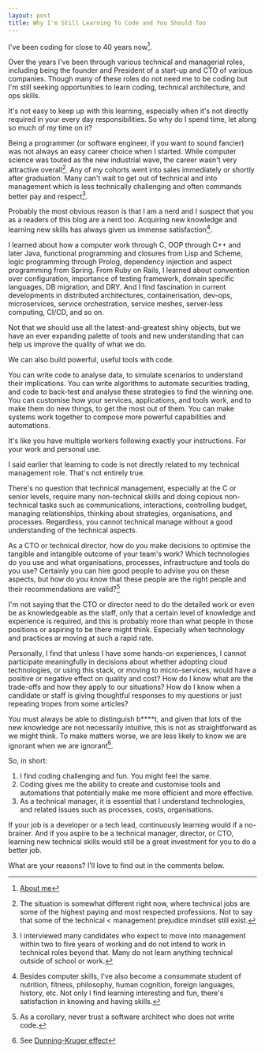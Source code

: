 ```yaml
---
layout: post
title: Why I'm Still Learning To Code and You Should Too
---
```

I've been coding for close to 40 years now[^about].

Over the years I've been through various technical and managerial roles, including being the founder and President of a start-up and CTO of various companies. Though many of these roles do not need me to be coding but I'm still seeking opportunities to learn coding, technical architecture, and ops skills.

It's not easy to keep up with this learning, especially when it's not directly required in your every day responsibilities. So why do I spend time, let along so much of my time on it?

Being a programmer (or software engineer, if you want to sound fancier) was not always an easy career choice when I started. While computer science was touted as the new industrial wave, the career wasn't very attractive overall[^career]. Any of my cohorts went into sales immediately or shortly after graduation. Many can't wait to get out of technical and into management which is less technically challenging and often commands better pay and respect[^pm].

Probably the most obvious reason is that I am a nerd and I suspect that you as a readers of this blog are a nerd too. Acquiring new knowledge and learning new skills has always given us immense satisfaction[^skills].

I learned about how a computer work through C, OOP through C++ and later Java, functional programming and closures from Lisp and Scheme, logic programming through Prolog, dependency injection and aspect programming from Spring. From Ruby on Rails, I learned about convention over configuration, importance of testing framework, domain specific languages, DB migration, and DRY. And I find fascination in  current developments in distributed architectures, containerisation, dev-ops, microservices, service orchestration, service meshes, server-less computing, CI/CD, and so on.

Not that we should use all the latest-and-greatest shiny objects, but we have an ever expanding palette of tools and new understanding that can help us improve the quality of what we do.

We can also build powerful, useful tools with code.

You can write code to analyse data, to simulate scenarios to understand their implications. You can write algorithms to automate securities trading, and code to back-test and analyse these strategies to find the winning one. You can customise how your services, applications, and tools work, and to make them do new things, to get the most out of them. You can make systems work together to compose more powerful capabilities and automations.

It's like you have multiple workers following exactly your instructions. For your work and personal use.

I said earlier that learning to code is not directly related to my technical management role. That's not entirely true.

There's no question that technical management, especially at the C or senior levels, require many non-technical skills and doing copious non-technical tasks such as communications, interactions, controlling budget, managing relationships, thinking about strategies, organisations, and processes. Regardless, you cannot technical manage without a good understanding of the technical aspects.

As a CTO or technical director, how do you make decisions to optimise the tangible and intangible outcome of your team's work? Which technologies do you use and what organisations, processes, infrastructure and tools do you use? Certainly you can hire good people to advise you on these aspects, but how do you know that these people are the right people and their recommendations are valid?[^architect]

I'm not saying that the CTO or director need to do the detailed work or even be as knowledgeable as the staff, only that a certain level of knowledge and experience is required, and this is probably more than what people in those positions or aspiring to be there might think. Especially when technology and practices ar moving at such a rapid rate.

Personally, I find that unless I have some hands-on experiences, I cannot participate meaningfully in decisions about whether adopting cloud technologies, or using this stack, or moving to micro-services, would have a positive or negative effect on quality and cost? How do I know what are the trade-offs and how they apply to our situations? How do I know when a candidate or staff is giving thoughtful responses to my questions or just repeating tropes from some articles?

You must always be able to distinguish b****t, and given that lots of the new knowledge are not necessarily intuitive, this is not as straightforward as we might think. To make matters worse, we are less likely to know we are ignorant when we are ignorant[^dk].

So, in short:

1. I find coding challenging and fun. You might feel the same.
2. Coding gives me the ability to create and customise tools and automations that potentially make me more efficient and more effective.
3. As a technical manager, it is essential that I understand technologies, and related issues such as processes, costs, organisations.

If your job is a developer or a tech lead, continuously learning would if a no-brainer. And if you aspire to be a technical manager, director, or CTO, learning new technical skills would still be a great investment for you to do a better job.

What are your reasons? I'll love to find out in the comments below.


[^about]: [About me](https://codeyoucanuse.com/about)
[^skills]: Besides computer skills, I've also become a consummate student of nutrition, fitness, philosophy, human cognition, foreign languages, history, etc. Not only I find learning interesting and fun, there's satisfaction in knowing and having skills.
[^career]: The situation is somewhat different right now, where technical jobs are some of the highest paying and most respected professions. Not to say that some of the technical < management prejudice mindset still exist.
[^pm]: I interviewed many candidates who expect to move into management within two to five years of working and do not intend to work in technical roles beyond that. Many do not learn anything technical outside of school or work.
[^architect]: As a corollary, never trust a software architect who does not write code.
[^dk]: See [Dunning-Kruger effect](https://en.wikipedia.org/wiki/Dunning–Kruger_effect)